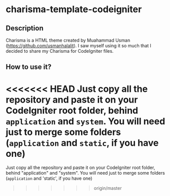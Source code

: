 charisma-template-codeigniter
=====

Description
----

Charisma is a HTML theme created by Muahammad Usman (https://github.com/usmanhalalit). I saw myself using it so much that I decided to share my Charisma for CodeIgniter files.

How to use it?
----
<<<<<<< HEAD
Just copy all the repository and paste it on your CodeIgniter root folder, behind `application` and `system`.
You will need just to merge some folders (`application` and `static`, if you have one)
=======
Just copy all the repository and paste it on your CodeIgniter root folder, behind "application" and "system".
You will need just to merge some folders (`application` and 'static', if you have one)
>>>>>>> origin/master
  
